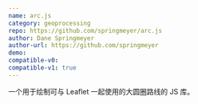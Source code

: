 ```yaml
---
name: arc.js
category: geoprocessing
repo: https://github.com/springmeyer/arc.js
author: Dane Springmeyer
author-url: https://github.com/springmeyer
demo: 
compatible-v0:
compatible-v1: true
---
```


一个用于绘制可与 Leaflet 一起使用的大圆圈路线的 JS 库。
